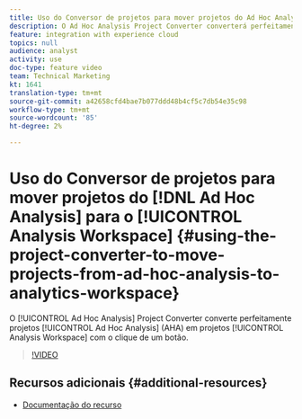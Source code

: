 ```yaml
---
title: Uso do Conversor de projetos para mover projetos do Ad Hoc Analysis para o Analytics Workspace
description: O Ad Hoc Analysis Project Converter converterá perfeitamente projetos Ad Hoc Analysis (AHA) em projetos Analysis Workspace com o clique de um botão.
feature: integration with experience cloud
topics: null
audience: analyst
activity: use
doc-type: feature video
team: Technical Marketing
kt: 1641
translation-type: tm+mt
source-git-commit: a42658cfd4bae7b077ddd48b4cf5c7db54e35c98
workflow-type: tm+mt
source-wordcount: '85'
ht-degree: 2%

---
```



# Uso do Conversor de projetos para mover projetos do [!DNL Ad Hoc Analysis] para o [!UICONTROL Analysis Workspace] {#using-the-project-converter-to-move-projects-from-ad-hoc-analysis-to-analytics-workspace}

O [!UICONTROL Ad Hoc Analysis] Project Converter converte perfeitamente projetos [!UICONTROL Ad Hoc Analysis] (AHA) em projetos [!UICONTROL Analysis Workspace] com o clique de um botão.

>[!VIDEO](https://video.tv.adobe.com/v/23118/?quality=12)

## Recursos adicionais {#additional-resources}

* [Documentação do recurso](https://marketing.adobe.com/resources/help/en_US/analytics/aha2aw/)
